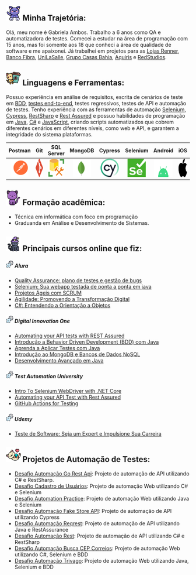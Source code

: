 ## <img src="/icons/gato (3).png" width="40" height="40"> Minha Trajetória:                 
Olá, meu nome é Gabriela Ambos. 
Trabalho a 6 anos como QA e automatizadora de testes. Comecei a estudar na área de programação com 15 anos, mas foi somente aos 18 que conheci a área de qualidade de software e me apaixonei.
Já trabalhei em projetos para as [Lojas Renner](https://www.lojasrennersa.com.br/), [Banco Fibra](https://bancofibra.com.br/), [UniLaSalle](https://www.unilasalle.edu.br/canoas), [Grupo Casas Bahia](https://ri.grupocasasbahia.com.br/), [Aquiris](https://www.aquiris.com.br/) e [RedStudios](https://redstudios.com.br/).


## <img src="/icons/gatinha.png" width="40" height="40">  Linguagens e Ferramentas:
Possuo experiência em análise de requisitos, escrita de cenários de teste em [BDD](https://www.objective.com.br/insights/bdd/), [testes end-to-end](https://circleci.com/blog/what-is-end-to-end-testing/), testes regressivos, testes de API e automação de testes. 
Tenho experiência com as ferramentas de automação [Selenium](https://www.selenium.dev/documentation/webdriver/), [Cypress](https://www.cypress.io/), [RestSharp](https://restsharp.dev/) e [Rest Assured](https://rest-assured.io/) e possuo habilidades de programação em [Java](https://www.java.com/en/), [C#](https://dotnet.microsoft.com/pt-br/languages/csharp) e [JavaScript](https://www.w3schools.com/js/), criando scripts automatizados que cobrem diferentes cenários em diferentes níveis, como web e API, e garantem a integridade do sistema plataformas.

Postman    | Git      | SQL Server | MongoDB  | Cypress | Selenium  | Android  | iOS | Unreal | Cucumber |
:---------:| :------: | :----------: | :-------: | :-----------: | :-------:| :-------:| :-----: | :-------: | :-------:|
<img src="/icons/postman.svg" width="50" height="50"> | <img src="/icons/git-icon.svg" width="50" height="50"> | <img src="/icons/sql-server.webp" width="50" height="50"> | <img src="/icons/mongodb-icon-1.svg" width="50" height="50"> | <img src="/icons/cypress-1.svg" width="50" height="50"> | <img src="/icons/Selenium_Logo.png" width="50" height="50"> | <img src="/icons/android-4.svg" width="50" height="50"> | <img src="/icons/apple-14.svg" width="50" height="50"> | <img src="/icons/unreal-1.svg" width="50" height="50"> |  <img src="/icons/cucumber.svg" width="50" height="50"> |

## <img src="/icons/gato.png" width="40" height="40"> Formação acadêmica:
* Técnica em informática com foco em programação <br>
* Graduanda em Análise e Desenvolvimento de Sistemas.

## <img src="/icons/gato-preto (2).png" width="40" height="40"> Principais cursos online que fiz:

##### <img src="/icons/clicker-do-mouse.png" width="20" height="20"> Alura
* [Quality Assurance: plano de testes e gestão de bugs](https://cursos.alura.com.br/user/gabriela-ambos/course/quality-assurance-plano-testes-gestao-bugs/formalCertificate)
* [Selenium: Sua webapp testada de ponta a ponta em java](https://cursos.alura.com.br/user/gabrielaambos/course/selenium/formalCertificate)
* [Projetos Ágeis com SCRUM](https://www.dio.me/certificate/529C74E5/share)
* [Agilidade: Promovendo a Transformação Digital](https://cursos.alura.com.br/certificate/4603158c-034d-4752-8581-8860ebf91b79)
* [C#: Entendendo a Orientação a Objetos](https://cursos.alura.com.br/certificate/0bca0e12-df47-4484-b31b-37a5e9e0a802)

##### <img src="/icons/clicker-do-mouse.png" width="20" height="20"> Digital Innovation One

* [Automating your API tests with REST Assured](https://testautomationu.applitools.com/certificate/?id=4a0881f0)
* [Introdução a Behavior Driven Development (BDD) com Java](https://www.dio.me/certificate/F6B4D8B7/share)
* [Aprenda a Aplicar Testes com Java](https://www.dio.me/certificate/77FD89B6/share)
* [Introdução ao MongoDB e Bancos de Dados NoSQL](https://www.dio.me/certificate/E570B683/share)
* [Desenvolvimento Avançado em Java](https://www.dio.me/certificate/22D8CF74/share)

##### <img src="/icons/clicker-do-mouse.png" width="20" height="20"> Test Automation University
* [Intro To Selenium WebDriver with .NET Core](https://testautomationu.applitools.com/certificate/?id=77bcc157)
* [Automating your API Test with Rest Assured](https://testautomationu.applitools.com/certificate/?id=4a0881f0)
* [GitHub Actions for Testing](https://testautomationu.applitools.com/certificate/?id=52d8a945)

##### <img src="/icons/clicker-do-mouse.png" width="20" height="20"> Udemy
* [Teste de Software: Seja um Expert e Impulsione Sua Carreira](https://www.udemy.com/certificate/UC-F8M1J1WE/)

## <img src="/icons/bicho-de-estimacao.png" width="40" height="40"> Projetos de Automação de Testes:
* [Desafio Automação Go Rest Api](https://github.com/GabrielaAmbos/desafio-automacao-go-rest-api): Projeto de automação de API utilizando C# e RestSharp.
* [Desafio Cadastro de Usuários](https://github.com/GabrielaAmbos/desafio-cadastro-de-usuarios): Projeto de automação Web utilizando C# e Selenium
* [Desafio Automation Practice](https://github.com/GabrielaAmbos/desafio-automacao-automationpractice): Projeto de automação Web utilizando Java e Selenium
* [Desafio Automação Fake Store API](https://github.com/GabrielaAmbos/automacao-fake-store-api): Projeto de automação de API utilizando Cypress
* [Desafio Automação Reqrest](https://github.com/GabrielaAmbos/desafio-automacao-reqres): Projeto de automação de API utilizando Java e RestAssurance
* [Desafio Automação Rest](https://github.com/GabrielaAmbos/desafio-automacao-serve-rest): Projeto de automação de API utilizando C# e RestSharp
* [Desafio Automação Busca CEP Correios](https://github.com/GabrielaAmbos/desafio-automacao-busca-cep-correios): Projeto de automação Web utilizando C#, Selenium e BDD
* [Desafio Automação Trivago](https://github.com/GabrielaAmbos/desafio-automacao-trivago): Projeto de automação Web utilizando Java, Selenium e BDD






